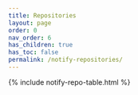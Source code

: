```yaml
---
title: Repositories
layout: page
order: 0
nav_order: 6
has_children: true
has_toc: false
permalink: /notify-repositories/
---
```


{% include notify-repo-table.html %}
